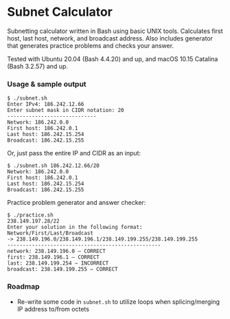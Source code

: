 # Subnet Calculator

Subnetting calculator written in Bash using basic UNIX tools. Calculates first host, last host, network, and broadcast address. Also includes generator that generates practice problems and checks your answer. 

Tested with Ubuntu 20.04 (Bash 4.4.20) and up, and macOS 10.15 Catalina (Bash 3.2.57) and up.

### Usage & sample output

```
$ ./subnet.sh
Enter IPv4: 186.242.12.66
Enter subnet mask in CIDR notation: 20
-----------------------------
Network: 186.242.0.0
First host: 186.242.0.1
Last host: 186.242.15.254
Broadcast: 186.242.15.255
```

Or, just pass the entire IP and CIDR as an input:

```
$ ./subnet.sh 186.242.12.66/20
Network: 186.242.0.0
First host: 186.242.0.1
Last host: 186.242.15.254
Broadcast: 186.242.15.255
```

Practice problem generator and answer checker:

```
$ ./practice.sh 
238.149.197.28/22
Enter your solution in the following format: Network/First/Last/Broadcast
-> 238.149.196.0/238.149.196.1/238.149.199.255/238.149.199.255        
--------------------------------------------------
network: 238.149.196.0 — CORRECT
first: 238.149.196.1 — CORRECT
last: 238.149.199.254 — INCORRECT
broadcast: 238.149.199.255 — CORRECT
```

### Roadmap
- Re-write some code in `subnet.sh` to utilize loops when splicing/merging IP address to/from octets
